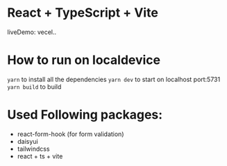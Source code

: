 # React + TypeScript + Vite

liveDemo: vecel..

# How to run on localdevice

`yarn` to install all the dependencies
`yarn dev` to start on localhost port:5731
`yarn build` to build

# Used Following packages:

- react-form-hook (for form validation)
- daisyui
- tailwindcss
- react + ts + vite
